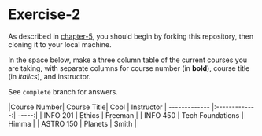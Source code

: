 # Exercise-2

As described in [chapter-5](https://info201-s17.github.io/book/introduction-to-git-and-github.html), you should begin by forking this repository, then cloning it to your local machine.

In the space below, make a three column table of the current courses you are taking, with separate columns for course number (in **bold**), course title (in _italics_), and instructor.

See `complete` branch for answers.

|Course Number| Course Title| Cool  | Instructor
| ------------- |:-------------:| -----:|
| INFO 201     | Ethics | Freeman |
| INFO 450      | Tech Foundations      |   Himma |
| ASTRO 150 | Planets     |    Smith |
